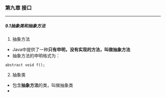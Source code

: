 ### 第九章   接口 ###
--------------------------


##### 9.1抽象类和抽象方法  
1. 抽象方法  
* Java中提供了一种**只有申明，没有实现的方法，叫做抽象方法**  
* 抽象方法的申明格式为：  
```
abstract void f();
```

2. 抽象类  
* 包含**抽象方法**的类，叫做抽象类  
* 
